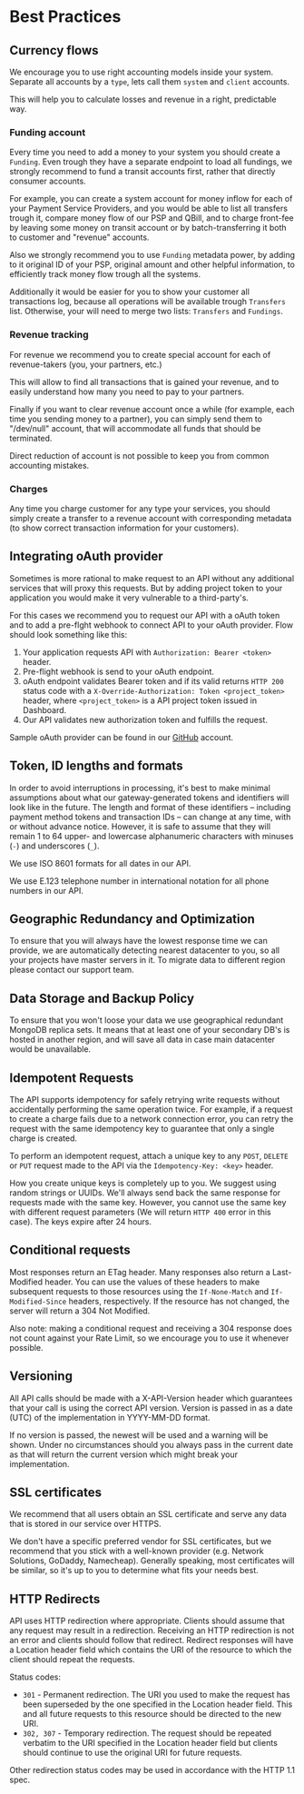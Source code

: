 # Best Practices

## Currency flows

We encourage you to use right accounting models inside your system. Separate all accounts by a ```type```, lets call them ```system``` and ```client``` accounts.

This will help you to calculate losses and revenue in a right, predictable way.

### Funding account

Every time you need to add a money to your system you should create a ```Funding```. Even trough they have a separate endpoint to load all fundings, we strongly recommend to fund a transit accounts first, rather that directly consumer accounts.

For example, you can create a system account for money inflow for each of your Payment Service Providers, and you would be able to list all transfers trough it, compare money flow of our PSP and QBill, and to charge front-fee by leaving some money on transit account or by batch-transferring it both to customer and "revenue" accounts.

Also we strongly recommend you to use ```Funding``` metadata power, by adding to it original ID of your PSP, original amount and other helpful information, to efficiently track money flow trough all the systems.

Additionally it would be easier for you to show your customer all transactions log, because all operations will be available trough ```Transfers``` list. Otherwise, your will need to merge two lists: ```Transfers``` and ```Fundings```.

### Revenue tracking

For revenue we recommend you to create special account for each of revenue-takers (you, your partners, etc.)

This will allow to find all transactions that is gained your revenue, and to easily understand how many you need to pay to your partners.

Finally if you want to clear revenue account once a while (for example, each time you sending money to a partner), you can simply send them to "/dev/null" account, that will accommodate all funds that should be terminated.

Direct reduction of account is not possible to keep you from common accounting mistakes.

### Charges

Any time you charge customer for any type your services, you should simply create a transfer to a revenue account with corresponding metadata (to show correct transaction information for your customers).

## Integrating oAuth provider

Sometimes is more rational to make request to an API without any additional services that will proxy this requests. But by adding project token to your application you would make it very vulnerable to a third-party's.

For this cases we recommend you to request our API with a oAuth token and to add a pre-flght webhook to connect API to your oAuth provider. Flow should look something like this:

1. Your application requests API with ```Authorization: Bearer <token>``` header.
2. Pre-flight webhook is send to your oAuth endpoint.
3. oAuth endpoint validates Bearer token and if its valid returns ```HTTP 200``` status code with a ```X-Override-Authorization: Token <project_token>``` header, where ```<project_token>``` is a API project token issued in Dashboard.
4. Our API validates new authorization token and fulfills the request.

Sample oAuth provider can be found in our [GitHub]() account.

## Token, ID lengths and formats

In order to avoid interruptions in processing, it's best to make minimal assumptions about what our gateway-generated tokens and identifiers will look like in the future. The length and format of these identifiers – including payment method tokens and transaction IDs – can change at any time, with or without advance notice. However, it is safe to assume that they will remain 1 to 64 upper- and lowercase alphanumeric characters with minuses (```-```) and underscores (```_```).

We use ISO 8601 formats for all dates in our API.

We use E.123 telephone number in international notation for all phone numbers in our API.

## Geographic Redundancy and Optimization

To ensure that you will always have the lowest response time we can provide, we are automatically detecting nearest datacenter to you, so all your projects have master servers in it. To migrate data to different region please contact our support team.

## Data Storage and Backup Policy

To ensure that you won't loose your data we use geographical redundant MongoDB replica sets. It means that at least one of your secondary DB's is hosted in another region, and will save all data in case main datacenter would be unavailable.

## Idempotent Requests

The API supports idempotency for safely retrying write requests without accidentally performing the same operation twice. For example, if a request to create a charge fails due to a network connection error, you can retry the request with the same idempotency key to guarantee that only a single charge is created.

To perform an idempotent request, attach a unique key to any ```POST```, ```DELETE``` or ```PUT``` request made to the API via the ```Idempotency-Key: <key>``` header.

How you create unique keys is completely up to you. We suggest using random strings or UUIDs. We'll always send back the same response for requests made with the same key. However, you cannot use the same key with different request parameters (We will return ```HTTP 400``` error in this case). The keys expire after 24 hours.

## Conditional requests

Most responses return an ETag header. Many responses also return a Last-Modified header. You can use the values of these headers to make subsequent requests to those resources using the ```If-None-Match``` and ```If-Modified-Since``` headers, respectively. If the resource has not changed, the server will return a 304 Not Modified.

Also note: making a conditional request and receiving a 304 response does not count against your Rate Limit, so we encourage you to use it whenever possible.

## Versioning

All API calls should be made with a X-API-Version header which guarantees that your call is using the correct API version. Version is passed in as a date (UTC) of the implementation in YYYY-MM-DD format.

If no version is passed, the newest will be used and a warning will be shown. Under no circumstances should you always pass in the current date as that will return the current version which might break your implementation.

## SSL certificates

We recommend that all users obtain an SSL certificate and serve any data that is stored in our service over HTTPS.

We don't have a specific preferred vendor for SSL certificates, but we recommend that you stick with a well-known provider (e.g. Network Solutions, GoDaddy, Namecheap). Generally speaking, most certificates will be similar, so it's up to you to determine what fits your needs best.

## HTTP Redirects

API uses HTTP redirection where appropriate. Clients should assume that any request may result in a redirection. Receiving an HTTP redirection is not an error and clients should follow that redirect. Redirect responses will have a Location header field which contains the URI of the resource to which the client should repeat the requests.

Status codes:

- ```301``` - Permanent redirection. The URI you used to make the request has been superseded by the one specified in the Location header field. This and all future requests to this resource should be directed to the new URI.
- ```302, 307``` - Temporary redirection. The request should be repeated verbatim to the URI specified in the Location header field but clients should continue to use the original URI for future requests.

Other redirection status codes may be used in accordance with the HTTP 1.1 spec.
